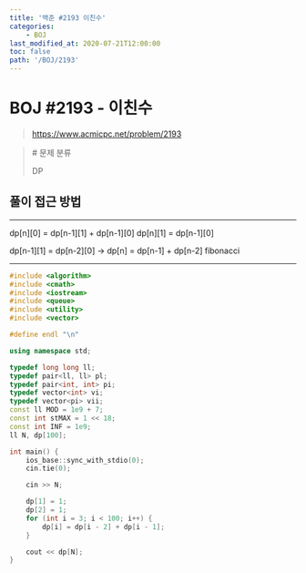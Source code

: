 ```yaml
---
title: '백준 #2193 이친수'
categories:
    - BOJ
last_modified_at: 2020-07-21T12:00:00
toc: false
path: '/BOJ/2193'
---
```


# BOJ #2193 - 이친수

> https://www.acmicpc.net/problem/2193

> \# 문제 분류
>
> DP

## 풀이 접근 방법

---

dp[n][0] = dp[n-1][1] + dp[n-1][0]
dp[n][1] = dp[n-1][0]

dp[n-1][1] = dp[n-2][0]
-> dp[n] = dp[n-1] + dp[n-2] fibonacci

---

```c++
#include <algorithm>
#include <cmath>
#include <iostream>
#include <queue>
#include <utility>
#include <vector>

#define endl "\n"

using namespace std;

typedef long long ll;
typedef pair<ll, ll> pl;
typedef pair<int, int> pi;
typedef vector<int> vi;
typedef vector<pi> vii;
const ll MOD = 1e9 + 7;
const int stMAX = 1 << 18;
const int INF = 1e9;
ll N, dp[100];

int main() {
    ios_base::sync_with_stdio(0);
    cin.tie(0);

    cin >> N;

    dp[1] = 1;
    dp[2] = 1;
    for (int i = 3; i < 100; i++) {
        dp[i] = dp[i - 2] + dp[i - 1];
    }

    cout << dp[N];
}
```

